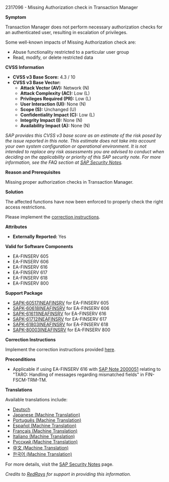2317096 - Missing Authorization check in Transaction Manager

**Symptom**

Transaction Manager does not perform necessary authorization checks for an authenticated user, resulting in escalation of privileges.

Some well-known impacts of Missing Authorization check are:
- Abuse functionality restricted to a particular user group
- Read, modify, or delete restricted data

**CVSS Information**

- **CVSS v3 Base Score:** 4.3 / 10
- **CVSS v3 Base Vector:**
  - **Attack Vector (AV):** Network (N)
  - **Attack Complexity (AC):** Low (L)
  - **Privileges Required (PR):** Low (L)
  - **User Interaction (UI):** None (N)
  - **Scope (S):** Unchanged (U)
  - **Confidentiality Impact (C):** Low (L)
  - **Integrity Impact (I):** None (N)
  - **Availability Impact (A):** None (N)

_SAP provides this CVSS v3 base score as an estimate of the risk posed by the issue reported in this note. This estimate does not take into account your own system configuration or operational environment. It is not intended to replace any risk assessments you are advised to conduct when deciding on the applicability or priority of this SAP security note. For more information, see the FAQ section at [SAP Security Notes](https://me.sap.com/support/securitynotes)._

**Reason and Prerequisites**

Missing proper authorization checks in Transaction Manager.

**Solution**

The affected functions have now been enforced to properly check the right access restrictions.

Please implement the [correction instructions](https://me.sap.com/corrins/0002317096/201).

**Attributes**

- **Externally Reported:** Yes

**Valid for Software Components**

- EA-FINSERV 605
- EA-FINSERV 606
- EA-FINSERV 616
- EA-FINSERV 617
- EA-FINSERV 618
- EA-FINSERV 800

**Support Package**

- [SAPK-60517INEAFINSRV](https://me.sap.com/supportpackage/SAPK-60517INEAFINSRV) for EA-FINSERV 605
- [SAPK-60618INEAFINSRV](https://me.sap.com/supportpackage/SAPK-60618INEAFINSRV) for EA-FINSERV 606
- [SAPK-61611INEAFINSRV](https://me.sap.com/supportpackage/SAPK-61611INEAFINSRV) for EA-FINSERV 616
- [SAPK-61712INEAFINSRV](https://me.sap.com/supportpackage/SAPK-61712INEAFINSRV) for EA-FINSERV 617
- [SAPK-61803INEAFINSRV](https://me.sap.com/supportpackage/SAPK-61803INEAFINSRV) for EA-FINSERV 618
- [SAPK-80003INEAFINSRV](https://me.sap.com/supportpackage/SAPK-80003INEAFINSRV) for EA-FINSERV 800

**Correction Instructions**

Implement the correction instructions provided [here](https://me.sap.com/corrins/0002317096/201).

**Preconditions**

- Applicable if using EA-FINSERV 616 with [SAP Note 2000051](https://me.sap.com/notes/2000051) relating to "TARO: Handling of messages regarding mismatched fields" in FIN-FSCM-TRM-TM.

**Translations**

Available translations include:
- [Deutsch](https://me.sap.com/notes/0002317096/D)
- [Japanese (Machine Translation)](https://me.sap.com/notes/0002317096/J)
- [Português (Machine Translation)](https://me.sap.com/notes/0002317096/P)
- [Español (Machine Translation)](https://me.sap.com/notes/0002317096/S)
- [Français (Machine Translation)](https://me.sap.com/notes/0002317096/F)
- [Italiano (Machine Translation)](https://me.sap.com/notes/0002317096/I)
- [Русский (Machine Translation)](https://me.sap.com/notes/0002317096/R)
- [中文 (Machine Translation)](https://me.sap.com/notes/0002317096/1)
- [한국어 (Machine Translation)](https://me.sap.com/notes/0002317096/3)

For more details, visit the [SAP Security Notes](https://me.sap.com/support/securitynotes) page.

*Credits to [RedRays](https://redrays.io) for support in providing this information.*
